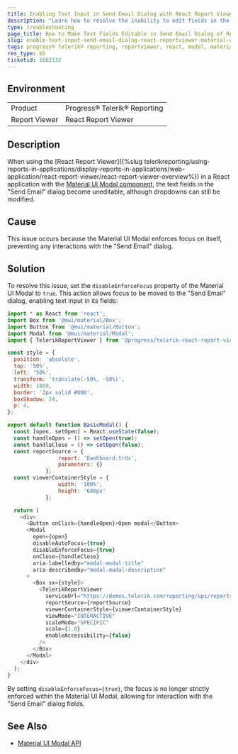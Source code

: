 ```yaml
---
title: Enabling Text Input in Send Email Dialog with React Report Viewer in a Material UI Modal
description: "Learn how to resolve the inability to edit fields in the Send Email dialog of React Report Viewer when used inside a Material UI Modal."
type: troubleshooting
page_title: How to Make Text Fields Editable in Send Email Dialog of React Report Viewer in Material UI Modal
slug: enable-text-input-send-email-dialog-react-reportviewer-material-ui-modal
tags: progress® telerik® reporting, reportviewer, react, modal, material ui
res_type: kb
ticketid: 1662132
---
```


## Environment

<table>
	<tbody>
		<tr>
			<td>Product</td>
			<td>Progress® Telerik® Reporting</td>
		</tr>
		<tr>
			<td>Report Viewer</td>
			<td>React Report Viewer </td>
		</tr>
	</tbody>
</table>

## Description

When using the [React Report Viewer]({%slug telerikreporting/using-reports-in-applications/display-reports-in-applications/web-application/react-report-viewer/react-report-viewer-overview%}) in a React application with the [Material UI Modal component](https://mui.com/material-ui/react-modal/), the text fields in the "Send Email" dialog become uneditable, although dropdowns can still be modified.

## Cause

This issue occurs because the Material UI Modal enforces focus on itself, preventing any interactions with the "Send Email" dialog.

## Solution

To resolve this issue, set the `disableEnforceFocus` property of the Material UI Modal to `true`. This action allows focus to be moved to the "Send Email" dialog, enabling text input in its fields:

```JavaScript
import * as React from 'react';
import Box from '@mui/material/Box';
import Button from '@mui/material/Button';
import Modal from '@mui/material/Modal';
import { TelerikReportViewer } from '@progress/telerik-react-report-viewer';

const style = {
  position: 'absolute',
  top: '50%',
  left: '50%',
  transform: 'translate(-50%, -50%)',
  width: 1000,
  border: '2px solid #000',
  boxShadow: 24,
  p: 4,
};

export default function BasicModal() {
  const [open, setOpen] = React.useState(false);
  const handleOpen = () => setOpen(true);
  const handleClose = () => setOpen(false);
  const reportSource = {
                report: 'Dashboard.trdx',
                parameters: {}
            };
  const viewerContainerStyle = {
                width: '100%',
                height: '600px'
            };

  return (
    <div>
      <Button onClick={handleOpen}>Open modal</Button>
      <Modal
        open={open}
        disableAutoFocus={true}
        disableEnforceFocus={true}
        onClose={handleClose}
        aria-labelledby="modal-modal-title"
        aria-describedby="modal-modal-description"
      >
        <Box sx={style}>
          <TelerikReportViewer
            serviceUrl="https://demos.telerik.com/reporting/api/reports/"
            reportSource={reportSource}
            viewerContainerStyle={viewerContainerStyle}
            viewMode="INTERACTIVE"
            scaleMode="SPECIFIC"
            scale={1.0}
            enableAccessibility={false}
          />
        </Box>
      </Modal>
    </div>
  );
}
```

By setting `disableEnforceFocus={true}`, the focus is no longer strictly enforced within the Material UI Modal, allowing for interaction with the "Send Email" dialog fields.

## See Also

- [Material UI Modal API](https://mui.com/material-ui/api/modal/)
